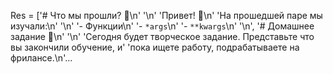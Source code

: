Res = ['# Что мы прошли? 🤔\n'
 '\n'
 'Привет! 👋\n'
 'На прошедшей паре мы изучали:\n'
 '\n'
 '- Функции\n'
 '- `*args`\n'
 '- `**kwargs`\n'
 '\n',
 '# Домашнее задание 📃\n'
 '\n'
 'Сегодня будет творческое задание. Представьте что вы закончили обучение, и'
 'пока ищете работу, подрабатываете на фрилансе.\n'...
